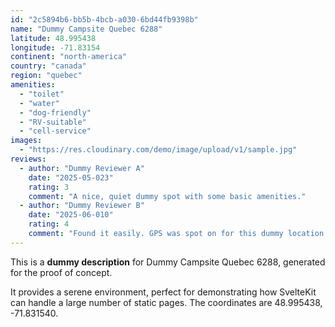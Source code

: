 ```yaml
---
id: "2c5894b6-bb5b-4bcb-a030-6bd44fb9398b"
name: "Dummy Campsite Quebec 6288"
latitude: 48.995438
longitude: -71.83154
continent: "north-america"
country: "canada"
region: "quebec"
amenities:
  - "toilet"
  - "water"
  - "dog-friendly"
  - "RV-suitable"
  - "cell-service"
images:
  - "https://res.cloudinary.com/demo/image/upload/v1/sample.jpg"
reviews:
  - author: "Dummy Reviewer A"
    date: "2025-05-023"
    rating: 3
    comment: "A nice, quiet dummy spot with some basic amenities."
  - author: "Dummy Reviewer B"
    date: "2025-06-010"
    rating: 4
    comment: "Found it easily. GPS was spot on for this dummy location."
---
```


This is a **dummy description** for Dummy Campsite Quebec 6288, generated for the proof of concept.

It provides a serene environment, perfect for demonstrating how SvelteKit can handle a large number of static pages. The coordinates are 48.995438, -71.831540.
